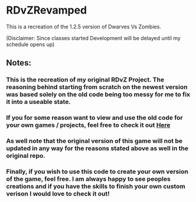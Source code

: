 # RDvZRevamped

This is a recreation of the 1.2.5 version of Dwarves Vs Zombies.

(Disclaimer: Since classes started Development will be delayed until my schedule opens up)

## Notes:

### This is the recreation of my original RDvZ Project. The reasoning behind starting from scratch on the newest version was based solely on the old code being too messy for me to fix it into a useable state.

### If you for some reason want to view and use the old code for your own games / projects, feel free to check it out [Here](https://github.com/nbarudi/RetroDwarvesVsZombies)
### As well note that the original version of this game will not be updated in any way for the reasons stated above as well in the original repo.
### Finally, if you wish to use this code to create your own version of the game, feel free. I am always happy to see peoples creations and if you have the skills to finish your own custom verison I would love to check it out!
